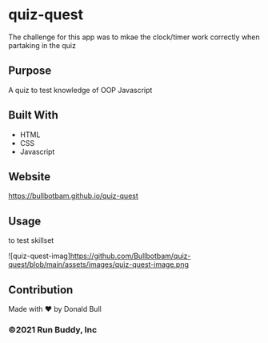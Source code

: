 # quiz-quest


The challenge for this app was to mkae the clock/timer work correctly when partaking in the quiz



## Purpose
A quiz to test knowledge of OOP Javascript

## Built With
* HTML
* CSS
* Javascript

## Website
https://bullbotbam.github.io/quiz-quest


## Usage
to test skillset

![quiz-quest-imag]https://github.com/Bullbotbam/quiz-quest/blob/main/assets/images/quiz-quest-image.png


## Contribution
Made with ❤️ by Donald Bull
### ©️2021 Run Buddy, Inc 

